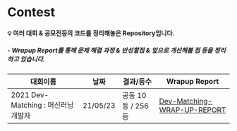 # Contest
#### 💡 여러 대회 & 공모전등의 코드를 정리해놓은 Repository입니다. 
##### - Wrapup Report를 통해 문제 해결 과정 & 반성할점 & 앞으로 개선해볼 점 등을 정리하고 있습니다.

| 대회이름 | 날짜 | 결과/등수 | Wrapup Report |
|-----------|--------|--------|--------|
|2021 Dev-Matching : 머신러닝 개발자|21/05/23|공동 10등 / 256등 | [Dev-Matching-WRAP-UP-REPORT](https://www.notion.so/Dev-Matching-WRAP-UP-REPORT-d41f1ebff15f412991b27119988b6247) |
